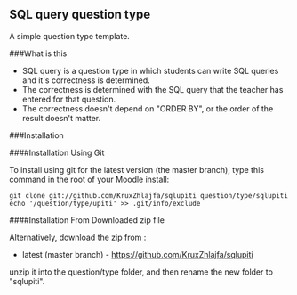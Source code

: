 SQL query question type
----------------------

A simple question type template.

###What is this

* SQL query is a question type in which students can write SQL queries and it's correctness is determined. 
* The correctness is determined with the SQL query that the teacher has entered for that question. 
* The correctness doesn't depend on "ORDER BY", or the order of the result doesn't matter.


###Installation

####Installation Using Git 

To install using git for the latest version (the master branch), type this command in the
root of your Moodle install:

    git clone git://github.com/KruxZhlajfa/sqlupiti question/type/sqlupiti
    echo '/question/type/upiti' >> .git/info/exclude

####Installation From Downloaded zip file

Alternatively, download the zip from :

* latest (master branch) - https://github.com/KruxZhlajfa/sqlupiti

unzip it into the question/type folder, and then rename the new folder to "sqlupiti".